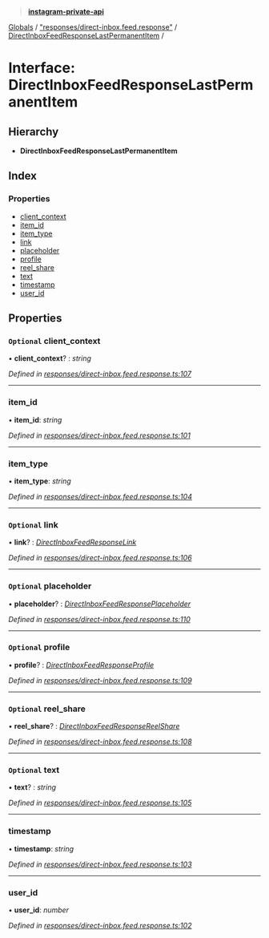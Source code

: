 > **[instagram-private-api](../README.md)**

[Globals](../README.md) / ["responses/direct-inbox.feed.response"](../modules/_responses_direct_inbox_feed_response_.md) / [DirectInboxFeedResponseLastPermanentItem](_responses_direct_inbox_feed_response_.directinboxfeedresponselastpermanentitem.md) /

# Interface: DirectInboxFeedResponseLastPermanentItem

## Hierarchy

* **DirectInboxFeedResponseLastPermanentItem**

## Index

### Properties

* [client_context](_responses_direct_inbox_feed_response_.directinboxfeedresponselastpermanentitem.md#optional-client_context)
* [item_id](_responses_direct_inbox_feed_response_.directinboxfeedresponselastpermanentitem.md#item_id)
* [item_type](_responses_direct_inbox_feed_response_.directinboxfeedresponselastpermanentitem.md#item_type)
* [link](_responses_direct_inbox_feed_response_.directinboxfeedresponselastpermanentitem.md#optional-link)
* [placeholder](_responses_direct_inbox_feed_response_.directinboxfeedresponselastpermanentitem.md#optional-placeholder)
* [profile](_responses_direct_inbox_feed_response_.directinboxfeedresponselastpermanentitem.md#optional-profile)
* [reel_share](_responses_direct_inbox_feed_response_.directinboxfeedresponselastpermanentitem.md#optional-reel_share)
* [text](_responses_direct_inbox_feed_response_.directinboxfeedresponselastpermanentitem.md#optional-text)
* [timestamp](_responses_direct_inbox_feed_response_.directinboxfeedresponselastpermanentitem.md#timestamp)
* [user_id](_responses_direct_inbox_feed_response_.directinboxfeedresponselastpermanentitem.md#user_id)

## Properties

### `Optional` client_context

• **client_context**? : *string*

*Defined in [responses/direct-inbox.feed.response.ts:107](https://github.com/dilame/instagram-private-api/blob/173bc62/src/responses/direct-inbox.feed.response.ts#L107)*

___

###  item_id

• **item_id**: *string*

*Defined in [responses/direct-inbox.feed.response.ts:101](https://github.com/dilame/instagram-private-api/blob/173bc62/src/responses/direct-inbox.feed.response.ts#L101)*

___

###  item_type

• **item_type**: *string*

*Defined in [responses/direct-inbox.feed.response.ts:104](https://github.com/dilame/instagram-private-api/blob/173bc62/src/responses/direct-inbox.feed.response.ts#L104)*

___

### `Optional` link

• **link**? : *[DirectInboxFeedResponseLink](_responses_direct_inbox_feed_response_.directinboxfeedresponselink.md)*

*Defined in [responses/direct-inbox.feed.response.ts:106](https://github.com/dilame/instagram-private-api/blob/173bc62/src/responses/direct-inbox.feed.response.ts#L106)*

___

### `Optional` placeholder

• **placeholder**? : *[DirectInboxFeedResponsePlaceholder](_responses_direct_inbox_feed_response_.directinboxfeedresponseplaceholder.md)*

*Defined in [responses/direct-inbox.feed.response.ts:110](https://github.com/dilame/instagram-private-api/blob/173bc62/src/responses/direct-inbox.feed.response.ts#L110)*

___

### `Optional` profile

• **profile**? : *[DirectInboxFeedResponseProfile](_responses_direct_inbox_feed_response_.directinboxfeedresponseprofile.md)*

*Defined in [responses/direct-inbox.feed.response.ts:109](https://github.com/dilame/instagram-private-api/blob/173bc62/src/responses/direct-inbox.feed.response.ts#L109)*

___

### `Optional` reel_share

• **reel_share**? : *[DirectInboxFeedResponseReelShare](_responses_direct_inbox_feed_response_.directinboxfeedresponsereelshare.md)*

*Defined in [responses/direct-inbox.feed.response.ts:108](https://github.com/dilame/instagram-private-api/blob/173bc62/src/responses/direct-inbox.feed.response.ts#L108)*

___

### `Optional` text

• **text**? : *string*

*Defined in [responses/direct-inbox.feed.response.ts:105](https://github.com/dilame/instagram-private-api/blob/173bc62/src/responses/direct-inbox.feed.response.ts#L105)*

___

###  timestamp

• **timestamp**: *string*

*Defined in [responses/direct-inbox.feed.response.ts:103](https://github.com/dilame/instagram-private-api/blob/173bc62/src/responses/direct-inbox.feed.response.ts#L103)*

___

###  user_id

• **user_id**: *number*

*Defined in [responses/direct-inbox.feed.response.ts:102](https://github.com/dilame/instagram-private-api/blob/173bc62/src/responses/direct-inbox.feed.response.ts#L102)*